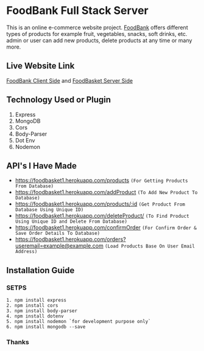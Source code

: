 # FoodBank Full Stack Server

This is an online e-commerce website project. [FoodBank](https://food-bank-a7d75.web.app/) offers different types of products for example fruit, vegetables, snacks, soft drinks, etc. admin or user can add new products, delete products at any time or many more.

## Live Website Link

[FoodBank Client Side](https://foodbasket-com.web.app/) and [FoodBasket Server Side](https://foodbasket1.herokuapp.com)

## Technology Used or Plugin

1. Express
2. MongoDB
3. Cors
4. Body-Parser
5. Dot Env
6. Nodemon

## API's I Have Made

- https://foodbasket1.herokuapp.com/products `(For Getting Products From Database)`
- https://foodbasket1.herokuapp.com/addProduct `(To Add New Product To Database)`
- https://foodbasket1.herokuapp.com/products/:id `(Get Product From Database Using Unique ID)`
- https://foodbasket1.herokuapp.com/deleteProduct/ `(To Find Product Using Unique ID and Delete From Database)`
- https://foodbasket1.herokuapp.com/confirmOrder `(For Confirm Order & Save Order Details To Database)`
- https://foodbasket1.herokuapp.com/orders?useremail=example@example.com `(Load Products Base On User Email Address)`

## Installation Guide
### **SETPS**
    1. npm install express
    2. npm install cors
    3. npm install body-parser
    4. npm install dotenv
    5. npm install nodemon `for development purpose only`
    6. npm install mongodb --save
 
### Thanks
